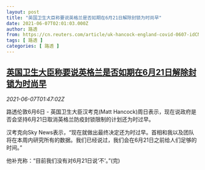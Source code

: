 ```yaml
---
layout: post
title: "英国卫生大臣称要说英格兰是否如期在6月21日解除封锁为时尚早"
date: 2021-06-07T02:01:03.000Z
author: 路透
from: https://cn.reuters.com/article/uk-hancock-england-covid-0607-idCNKCS2DJ04D
tags: [ 路透 ]
categories: [ 路透 ]
---
```

<!--1623031263000-->
[英国卫生大臣称要说英格兰是否如期在6月21日解除封锁为时尚早](https://cn.reuters.com/article/uk-hancock-england-covid-0607-idCNKCS2DJ04D)
------

<div>
<div><i>2021-06-07T01:47:02Z</i></div><p>路透伦敦6月6日 - 英国卫生大臣汉考克(Matt Hancock)周日表示，现在说政府是否会坚持6月21日取消英格兰防疫封锁限制的计划还为时过早。</p><p>汉考克向Sky News表示，“现在就做出最终决定还为时过早。首相和我以及团队将在本周内研究所有的数据。我们已经说过，我们会在6月21日之前给人们足够的时间。”</p><p>他补充称：“目前我们没有对6月21日说‘不’。”(完)</p>
</div>

